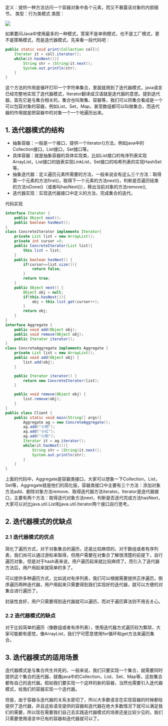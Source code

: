 定义：提供一种方法访问一个容器对象中各个元素，而又不暴露该对象的内部细节。
类型：行为类模式
类图：

![](http://my.csdn.net/uploads/201205/28/1338213169_8415.jpg)

如果要问Java中使用最多的一种模式，答案不是单例模式，也不是工厂模式，更不是策略模式，而是迭代器模式，先来看一段代码吧：

```java
public static void print(Collection coll){  
    Iterator it = coll.iterator();  
    while(it.hasNext()){  
        String str = (String)it.next();  
        System.out.println(str);  
    }  
}  
```
这个方法的作用是循环打印一个字符串集合，里面就用到了迭代器模式，java语言已经完整地实现了迭代器模式，Iterator翻译成汉语就是迭代器的意思。提到迭代器，首先它是与集合相关的，集合也叫聚集、容器等，我们可以将集合看成是一个可以包容对象的容器，例如List，Set，Map，甚至数组都可以叫做集合，而迭代器的作用就是把容器中的对象一个一个地遍历出来。

## 1. 迭代器模式的结构

- 抽象容器：一般是一个接口，提供一个iterator()方法，例如java中的Collection接口，List接口，Set接口等。
- 具体容器：就是抽象容器的具体实现类，比如List接口的有序列表实现ArrayList，List接口的链表实现LinkList，Set接口的哈希列表的实现HashSet等。
- 抽象迭代器：定义遍历元素所需要的方法，一般来说会有这么三个方法：取得第一个元素的方法first()，取得下一个元素的方法next()，判断是否遍历结束的方法isDone()（或者叫hasNext()），移出当前对象的方法remove(),
- 迭代器实现：实现迭代器接口中定义的方法，完成集合的迭代。

代码实现

```java
interface Iterator {  
    public Object next();  
    public boolean hasNext();  
}  
class ConcreteIterator implements Iterator{  
    private List list = new ArrayList();  
    private int cursor =0;  
    public ConcreteIterator(List list){  
        this.list = list;  
    }  
    public boolean hasNext() {  
        if(cursor==list.size()){  
            return false;  
        }  
        return true;  
    }  
    public Object next() {  
        Object obj = null;  
        if(this.hasNext()){  
            obj = this.list.get(cursor++);  
        }  
        return obj;  
    }  
}  
interface Aggregate {  
    public void add(Object obj);  
    public void remove(Object obj);  
    public Iterator iterator();  
}  
class ConcreteAggregate implements Aggregate {  
    private List list = new ArrayList();  
    public void add(Object obj) {  
        list.add(obj);  
    }  

    public Iterator iterator() {  
        return new ConcreteIterator(list);  
    }  

    public void remove(Object obj) {  
        list.remove(obj);  
    }  
}  
public class Client {  
    public static void main(String[] args){  
        Aggregate ag = new ConcreteAggregate();  
        ag.add("小明");  
        ag.add("小红");  
        ag.add("小刚");  
        Iterator it = ag.iterator();  
        while(it.hasNext()){  
            String str = (String)it.next();  
            System.out.println(str);  
        }  
    }  
}  
```

上面的代码中，Aggregate是容器类接口，大家可以想象一下Collection，List，Set等，Aggregate就是他们的简化版，容器类接口中主要有三个方法：添加对象方法add、删除对象方法remove、取得迭代器方法iterator。Iterator是迭代器接口，主要有两个方法：取得迭代对象方法next，判断是否迭代完成方法hasNext，大家可以对比java.util.List和java.util.Iterator两个接口自行思考。

## 2. 迭代器模式的优缺点

### 2.1 迭代器模式的优点

简化了遍历方式，对于对象集合的遍历，还是比较麻烦的，对于数组或者有序列表，我们尚可以通过游标来取得，但用户需要在对集合了解很清楚的前提下，自行遍历对象，但是对于hash表来说，用户遍历起来就比较麻烦了。而引入了迭代器方法后，用户用起来就简单的多了。

可以提供多种遍历方式，比如说对有序列表，我们可以根据需要提供正序遍历，倒序遍历两种迭代器，用户用起来只需要得到我们实现好的迭代器，就可以方便的对集合进行遍历了。

封装性良好，用户只需要得到迭代器就可以遍历，而对于遍历算法则不用去关心。

### 2.2 迭代器模式的缺点

对于比较简单的遍历（像数组或者有序列表），使用迭代器方式遍历较为繁琐，大家可能都有感觉，像ArrayList，我们宁可愿意使用for循环和get方法来遍历集合。

## 3. 迭代器模式的适用场景

迭代器模式是与集合共生共死的，一般来说，我们只要实现一个集合，就需要同时提供这个集合的迭代器，就像java中的Collection，List、Set、Map等，这些集合都有自己的迭代器。假如我们要实现一个这样的新的容器，当然也需要引入迭代器模式，给我们的容器实现一个迭代器。

但是，由于容器与迭代器的关系太密切了，所以大多数语言在实现容器的时候都给提供了迭代器，并且这些语言提供的容器和迭代器在绝大多数情况下就可以满足我们的需要，所以现在需要我们自己去实践迭代器模式的场景还是比较少见的，我们只需要使用语言中已有的容器和迭代器就可以了。
